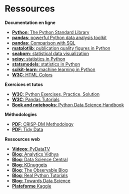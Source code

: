 # Ressources
**Documentation en ligne**

- [**Python**: The Python Standard Library](https://docs.python.org/3.7/library/index.htm)
- [**pandas**: powerful Python data analysis toolkit](https://pandas.pydata.org/pandas-docs/stable/)
- [**pandas**: Comparison with SQL](https://pandas.pydata.org/docs/getting_started/comparison/comparison_with_sql.html)
- [**matplotlib**: publication quality figures in Python](https://matplotlib.org/index.html)
- [**seaborn**: statistical data visualization](https://seaborn.pydata.org/)
- [**scipy**: statistics in Python](https://scipy-lectures.org/packages/statistics/index.html)
- [**statsmodels**: statistics in Python](https://www.statsmodels.org/stable/index.html)
- [**scikit-learn**: machine learning in Python](https://scikit-learn.org/stable/)
- [**W3C**: HTML Colors](https://www.w3schools.com/html/html_colors.asp)

**Exercices et tutos**

- [**W3C**: Python Exercises, Practice, Solution](https://www.w3resource.com/python-exercises/)
- [**W3C**: Pandas Tutorials](https://www.w3resource.com/pandas/index.php)
- [**Book and notebooks**: Python Data Science Handbook](https://jakevdp.github.io/PythonDataScienceHandbook/)

**Méthodologies**

- [**PDF**: CRISP-DM Methodology](https://www.the-modeling-agency.com/crisp-dm.pdf)
- [**PDF**: Tidy Data](https://vita.had.co.nz/papers/tidy-data.pdf)

**Ressources web**

- [**Videos**: PyDataTV](https://www.youtube.com/user/PyDataTV)
- [**Blog**: Analytics Vidhya](https://www.analyticsvidhya.com/)
- [**Blog**: Data Science Central](https://www.datasciencecentral.com/)
- [**Blog**: KDnuggets](https://www.kdnuggets.com/)
- [**Blog**: The Observable Blog](https://observablehq.com/blog)
- [**Blog**: Real Python Tutorials](https://realpython.com/)
- [**Blog**: Towards Data Science](https://towardsdatascience.com/)
- [**Plateforme** Kaggle](https://www.kaggle.com/)


